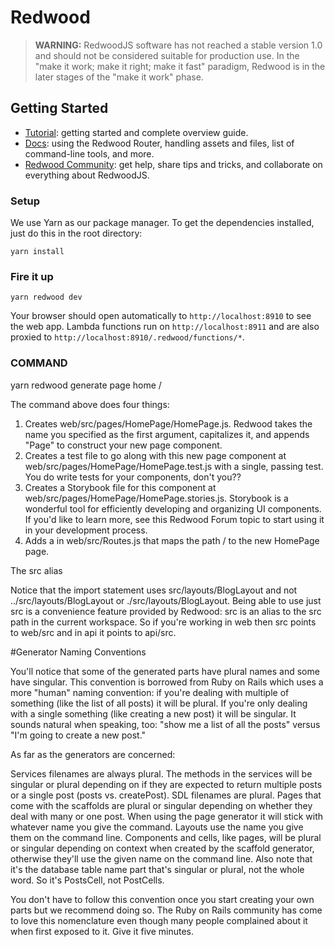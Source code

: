 # Redwood

> **WARNING:** RedwoodJS software has not reached a stable version 1.0 and should not be considered suitable for production use. In the "make it work; make it right; make it fast" paradigm, Redwood is in the later stages of the "make it work" phase.

## Getting Started
- [Tutorial](https://redwoodjs.com/tutorial/welcome-to-redwood): getting started and complete overview guide.
- [Docs](https://redwoodjs.com/docs/introduction): using the Redwood Router, handling assets and files, list of command-line tools, and more.
- [Redwood Community](https://community.redwoodjs.com): get help, share tips and tricks, and collaborate on everything about RedwoodJS.

### Setup

We use Yarn as our package manager. To get the dependencies installed, just do this in the root directory:

```terminal
yarn install
```

### Fire it up

```terminal
yarn redwood dev
```

Your browser should open automatically to `http://localhost:8910` to see the web app. Lambda functions run on `http://localhost:8911` and are also proxied to `http://localhost:8910/.redwood/functions/*`.



### COMMAND

yarn redwood generate page home /

The command above does four things:

1.  Creates web/src/pages/HomePage/HomePage.js. Redwood takes the name you specified as the first argument, capitalizes it, and appends "Page" to construct your new page component.
2.  Creates a test file to go along with this new page component at web/src/pages/HomePage/HomePage.test.js with a single, passing test. You do write tests for your components, don't you??
3.  Creates a Storybook file for this component at web/src/pages/HomePage/HomePage.stories.js. Storybook is a wonderful tool for efficiently developing and organizing UI components. If you'd like to learn more, see this Redwood Forum topic to start using it in your development process.
4.  Adds a <Route> in web/src/Routes.js that maps the path / to the new HomePage page.



The src alias

Notice that the import statement uses src/layouts/BlogLayout and not ../src/layouts/BlogLayout or ./src/layouts/BlogLayout.
Being able to use just src is a convenience feature provided by Redwood: src is an alias to the src path in the current workspace.
So if you're working in web then src points to web/src and in api it points to api/src.


#Generator Naming Conventions

You'll notice that some of the generated parts have plural names and some have singular. This convention is borrowed from Ruby on Rails which uses a more "human" naming convention: if you're dealing with multiple of something (like the list of all posts) it will be plural. If you're only dealing with a single something (like creating a new post) it will be singular. It sounds natural when speaking, too: "show me a list of all the posts" versus "I'm going to create a new post."

As far as the generators are concerned:

Services filenames are always plural.
The methods in the services will be singular or plural depending on if they are expected to return multiple posts or a single post (posts vs. createPost).
SDL filenames are plural.
Pages that come with the scaffolds are plural or singular depending on whether they deal with many or one post. When using the page generator it will stick with whatever name you give the command.
Layouts use the name you give them on the command line.
Components and cells, like pages, will be plural or singular depending on context when created by the scaffold generator, otherwise they'll use the given name on the command line.
Also note that it's the database table name part that's singular or plural, not the whole word. So it's PostsCell, not PostCells.

You don't have to follow this convention once you start creating your own parts but we recommend doing so. The Ruby on Rails community has come to love this nomenclature even though many people complained about it when first exposed to it. Give it five minutes.
